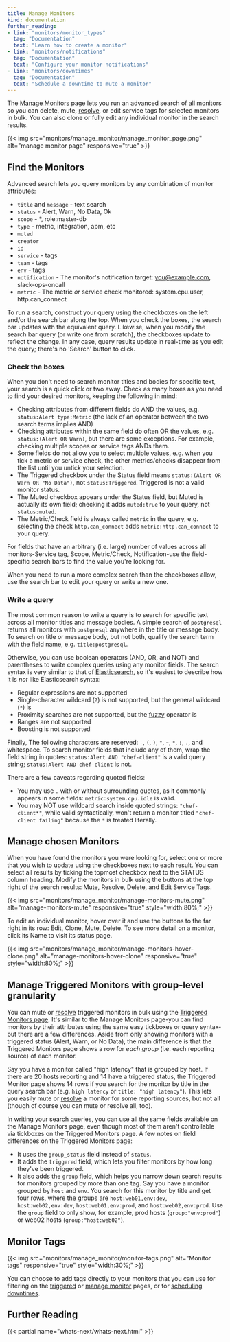 ```yaml
---
title: Manage Monitors
kind: documentation
further_reading:
- link: "monitors/monitor_types"
  tag: "Documentation"
  text: "Learn how to create a monitor"
- link: "monitors/notifications"
  tag: "Documentation"
  text: "Configure your monitor notifications"
- link: "monitors/downtimes"
  tag: "Documentation"
  text: "Schedule a downtime to mute a monitor"
---
```


The [Manage Monitors][1] page lets you run an advanced search of all monitors so you can delete, mute, [resolve][2], or edit service tags for selected monitors in bulk. You can also clone or fully edit any individual monitor in the search results.

{{< img src="monitors/manage_monitor/manage_monitor_page.png" alt="manage monitor page" responsive="true" >}}

## Find the Monitors

Advanced search lets you query monitors by any combination of monitor attributes:

* `title` and `message` - text search
* `status` - Alert, Warn, No Data, Ok
* `scope` - *, role:master-db
* `type` - metric, integration, apm, etc
* `muted`
* `creator`
* `id`
* `service` - tags
* `team` - tags
* `env` - tags
* `notification` - The monitor's notification target: you@example.com, slack-ops-oncall
* `metric` - The metric _or_ service check monitored: system.cpu.user, http.can_connect

To run a search, construct your query using the checkboxes on the left and/or the search bar along the top. When you check the boxes, the search bar updates with the equivalent query. Likewise, when you modify the search bar query (or write one from scratch), the checkboxes update to reflect the change. In any case, query results update in real-time as you edit the query; there's no 'Search' button to click.

### Check the boxes

When you don't need to search monitor titles and bodies for specific text, your search is a quick click or two away. Check as many boxes as you need to find your desired monitors, keeping the following in mind:

* Checking attributes from different fields do AND the values, e.g. `status:Alert type:Metric` (the lack of an operator between the two search terms implies AND)
* Checking attributes within the same field do often OR the values, e.g. `status:(Alert OR Warn)`, but there are some exceptions. For example, checking multiple scopes or service tags ANDs them.
* Some fields do not allow you to select multiple values, e.g. when you tick a metric or service check, the other metrics/checks disappear from the list until you untick your selection.
* The Triggered checkbox under the Status field means `status:(Alert OR Warn OR "No Data")`, not `status:Triggered`. Triggered is not a valid monitor status.
* The Muted checkbox appears under the Status field, but Muted is actually its own field; checking it adds `muted:true` to your query, not `status:muted`.
* The Metric/Check field is always called `metric` in the query, e.g. selecting the check `http.can_connect` adds `metric:http.can_connect` to your query.

For fields that have an arbitrary (i.e. large) number of values across all monitors-Service tag, Scope, Metric/Check, Notification-use the field-specific search bars to find the value you're looking for.

When you need to run a more complex search than the checkboxes allow, use the search bar to edit your query or write a new one.

### Write a query

The most common reason to write a query is to search for specific text across all monitor titles and message bodies. A simple search of `postgresql` returns all monitors with `postgresql` anywhere in the title or message body. To search on title or message body, but not both, qualify the search term with the field name, e.g. `title:postgresql`.

Otherwise, you can use boolean operators (AND, OR, and NOT) and parentheses to write complex queries using any monitor fields. The search syntax is very similar to that of [Elasticsearch][3], so it's easiest to describe how it is *not* like Elasticsearch syntax:

* Regular expressions are not supported
* Single-character wildcard (`?`) is not supported, but the general wildcard (`*`) is
* Proximity searches are not supported, but the [fuzzy][4] operator is
* Ranges are not supported
* Boosting is not supported

Finally, The following characters are reserved: `-`, `(`, `)`, `"`, `~`, `*`, `:`, `.`, and whitespace. To search monitor fields that include any of them, wrap the field string in quotes: `status:Alert AND "chef-client"` is a valid query string; `status:Alert AND chef-client` is not.

There are a few caveats regarding quoted fields:

* You may use `.` with or without surrounding quotes, as it commonly appears in some fields: `metric:system.cpu.idle` is valid.
* You may NOT use wildcard search inside quoted strings: `"chef-client*"`, while valid syntactically, won't return a monitor titled `"chef-client failing"` because the `*` is treated literally.

## Manage chosen Monitors

When you have found the monitors you were looking for, select one or more that you wish to update using the checkboxes next to each result. You can select all results by ticking the topmost checkbox next to the STATUS column heading. Modify the monitors in bulk using the buttons at the top right of the search results: Mute, Resolve, Delete, and Edit Service Tags.

{{< img src="monitors/manage_monitor/manage-monitors-mute.png" alt="manage-monitors-mute" responsive="true" style="width:80%;" >}}

To edit an individual monitor, hover over it and use the buttons to the far right in its row: Edit, Clone, Mute, Delete. To see more detail on a monitor, click its Name to visit its status page.

{{< img src="monitors/manage_monitor/manage-monitors-hover-clone.png" alt="manage-monitors-hover-clone" responsive="true" style="width:80%;" >}}

## Manage Triggered Monitors with group-level granularity

You can mute or [resolve][2] triggered monitors in bulk using the [Triggered Monitors page][5]. It's similar to the Manage Monitors page-you can find monitors by their attributes using the same easy tickboxes or query syntax-but there are a few differences. Aside from only showing monitors with a triggered status (Alert, Warn, or No Data), the main difference is that the Triggered Monitors page shows a row for _each group_ (i.e. each reporting source) of each monitor.

Say you have a monitor called "high latency" that is grouped by host. If there are 20 hosts reporting and 14 have a triggered status, the Triggered Monitor page shows 14 rows if you search for the monitor by title in the query search bar (e.g. `high latency` or `title:
"high latency"`). This lets you easily mute or [resolve][2] a monitor for some reporting sources, but not all (though of course you can mute or resolve all, too).

In writing your search queries, you can use all the same fields available on the Manage Monitors page, even though most of them aren't controllable via tickboxes on the Triggered Monitors page. A few notes on field differences on the Triggered Monitors page:

* It uses the `group_status` field instead of `status`.
* It adds the `triggered` field, which lets you filter monitors by how long they've been triggered.
* It also adds the `group` field, which helps you narrow down search results for monitors grouped by more than one tag. Say you have a monitor grouped by `host` and `env`. You search for this monitor by title and get four rows, where the groups are `host:web01,env:dev`, `host:web02,env:dev`, `host:web01,env:prod`, and `host:web02,env:prod`. Use the `group` field to only show, for example, prod hosts (`group:"env:prod"`) or web02 hosts (`group:"host:web02"`).

## Monitor Tags

{{< img src="monitors/manage_monitor/monitor-tags.png" alt="Monitor tags" responsive="true" style="width:30%;" >}}

You can choose to add tags directly to your monitors that you can use for filtering on the [triggered][5] or [manage monitor][1] pages, or for [scheduling downtimes][6].

## Further Reading

{{< partial name="whats-next/whats-next.html" >}}

[1]: https://app.datadoghq.com/monitors/manage
[2]: /monitors/#manually-resolve-your-monitor
[3]: https://www.elastic.co/guide/en/elasticsearch/reference/2.4/query-dsl-query-string-query.html#query-string-syntax
[4]: https://www.elastic.co/guide/en/elasticsearch/reference/2.4/query-dsl-query-string-query.html#_fuzziness
[5]: https://app.datadoghq.com/monitors/triggered
[6]: /monitors/downtimes
